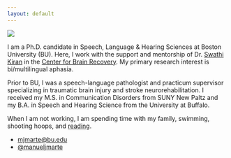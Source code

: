 ```yaml
---
layout: default
---
```


<img class="profile-picture" src="image.png">

I am a Ph.D. candidate in Speech, Language & Hearing Sciences at Boston University (BU). Here, I work with the support and mentorship of Dr. [Swathi Kiran](https://www.bu.edu/sargent/profile/swathi-kiran-ph-d-ccc-slp/) in the [Center for Brain Recovery](https://www.bu.edu/cbr/). My primary research interest is bi/multilingual aphasia. 

Prior to BU, I was a speech-language pathologist and practicum supervisor specializing in traumatic brain injury and stroke neurorehabilitation. I received my M.S. in Communication Disorders from SUNY New Paltz and my B.A. in Speech and Hearing Science from the University at Buffalo.

When I am not working, I am spending time with my family, swimming, shooting hoops, and [reading](https://oku.club/user/mjm). 

* [mjmarte@bu.edu](mailto:mjmarte@bu.edu)
* [@manueljmarte](https://twitter.com/manueljmarte)
